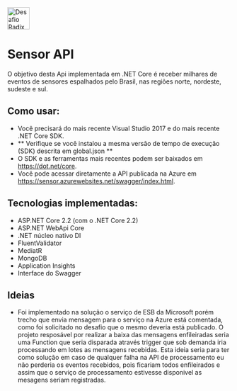 <img src="https://www.comotrabalhar.org/wp-content/uploads/2016/06/trabalhar-na-radix.jpg" height="50px" alt="Desafio Radix"> 


# Sensor API
O objetivo desta Api implementada em .NET Core é receber milhares de eventos de sensores espalhados pelo Brasil, nas regiões norte, nordeste, sudeste e sul.

## Como usar:
- Você precisará do mais recente Visual Studio 2017 e do mais recente .NET Core SDK.
- ** Verifique se você instalou a mesma versão de tempo de execução (SDK) descrita em global.json **
- O SDK e as ferramentas mais recentes podem ser baixados em https://dot.net/core.
- Você pode acessar diretamente a API publicada na Azure em https://sensor.azurewebsites.net/swagger/index.html.

## Tecnologias implementadas:

- ASP.NET Core 2.2 (com o .NET Core 2.2)
 - ASP.NET WebApi Core
- .NET núcleo nativo DI
- FluentValidator
- MediatR
- MongoDB
- Application Insights
- Interface do Swagger

## Ideias

- Foi implementado na solução o serviço de ESB da Microsoft porém trecho que envia mensagem para o serviço na Azure está comentada, como foi solicitado no desafio que o mesmo deveria está publicado. 
O projeto resposável por realizar a baixa das mensagens enfileiradas seria uma Function que seria disparada através trigger que sob demanda iria processando em lotes as mensagens recebidas. Esta ideia seria para ter como solução em caso de qualquer falha na API de processamento eu não perderia os eventos recebidos, pois ficariam todos enfileirados e assim que o serviço de processamento estivesse disponivel as mesagens seriam registradas.

